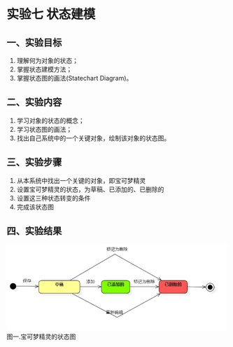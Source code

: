 # 实验七 状态建模

## 一、实验目标

1. 理解何为对象的状态；
2. 掌握状态建模方法；
3. 掌握状态图的画法(Statechart Diagram)。

## 二、实验内容

1. 学习对象的状态的概念；
2. 学习状态图的画法；
3. 找出自己系统中的一个关键对象，绘制该对象的状态图。 

## 三、实验步骤

1. 从本系统中找出一个关键的对象，即宝可梦精灵  
2. 设置宝可梦精灵的状态，为草稿、已添加的、已删除的  
3. 设置这三种状态转变的条件  
4. 完成该状态图

## 四、实验结果

![宝可梦精灵的状态图](./BaoKeStatechart.jpg)  
图一.宝可梦精灵的状态图
